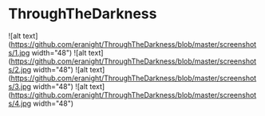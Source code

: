 # ThroughTheDarkness

![alt text](https://github.com/eranight/ThroughTheDarkness/blob/master/screenshots/1.jpg width="48")
![alt text](https://github.com/eranight/ThroughTheDarkness/blob/master/screenshots/2.jpg width="48")
![alt text](https://github.com/eranight/ThroughTheDarkness/blob/master/screenshots/3.jpg width="48")
![alt text](https://github.com/eranight/ThroughTheDarkness/blob/master/screenshots/4.jpg width="48")
